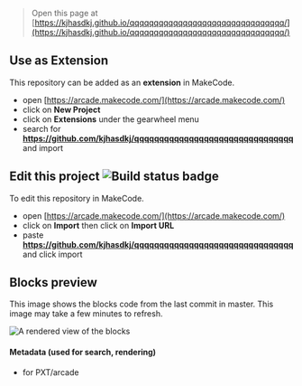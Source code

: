  


> Open this page at [https://kjhasdkj.github.io/qqqqqqqqqqqqqqqqqqqqqqqqqqqqqqqq/](https://kjhasdkj.github.io/qqqqqqqqqqqqqqqqqqqqqqqqqqqqqqqq/)

## Use as Extension

This repository can be added as an **extension** in MakeCode.

* open [https://arcade.makecode.com/](https://arcade.makecode.com/)
* click on **New Project**
* click on **Extensions** under the gearwheel menu
* search for **https://github.com/kjhasdkj/qqqqqqqqqqqqqqqqqqqqqqqqqqqqqqqq** and import

## Edit this project ![Build status badge](https://github.com/kjhasdkj/qqqqqqqqqqqqqqqqqqqqqqqqqqqqqqqq/workflows/MakeCode/badge.svg)

To edit this repository in MakeCode.

* open [https://arcade.makecode.com/](https://arcade.makecode.com/)
* click on **Import** then click on **Import URL**
* paste **https://github.com/kjhasdkj/qqqqqqqqqqqqqqqqqqqqqqqqqqqqqqqq** and click import

## Blocks preview

This image shows the blocks code from the last commit in master.
This image may take a few minutes to refresh.

![A rendered view of the blocks](https://github.com/kjhasdkj/qqqqqqqqqqqqqqqqqqqqqqqqqqqqqqqq/raw/master/.github/makecode/blocks.png)

#### Metadata (used for search, rendering)

* for PXT/arcade
<script src="https://makecode.com/gh-pages-embed.js"></script><script>makeCodeRender("{{ site.makecode.home_url }}", "{{ site.github.owner_name }}/{{ site.github.repository_name }}");</script>
